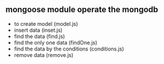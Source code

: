 ## mongoose module operate the mongodb
* to create model (model.js)
* insert data (inset.js)
* find the data (find.js) 
* find the only one data (findOne.js)
* find the data by the conditions (conditions.js)
* remove data (remove.js)